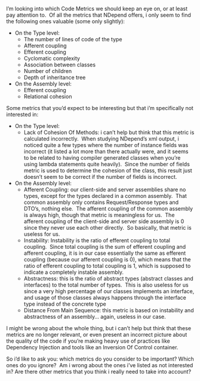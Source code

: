 <p>I’m looking into which Code Metrics we should keep an eye on, or at least pay attention to.&#160; Of all the metrics that NDepend offers, i only seem to find the following ones valuable (some only slightly):</p>  <ul>   <li>On the Type level:      <ul>       <li>The number of lines of code of the type </li>        <li>Afferent coupling </li>        <li>Efferent coupling </li>        <li>Cyclomatic complexity </li>        <li>Association between classes </li>        <li>Number of children </li>        <li>Depth of inheritance tree </li>     </ul>   </li>    <li>On the Assembly level:      <ul>       <li>Efferent coupling </li>        <li>Relational cohesion </li>     </ul>   </li> </ul>  <p>Some metrics that you’d expect to be interesting but that i’m specifically not interested in:</p>  <ul>   <li>On the Type level:      <ul>       <li>Lack of Cohesion Of Methods: i can’t help but think that this metric is calculated incorrectly.&#160; When studying NDepend’s xml output, i noticed quite a few types where the number of instance fields was incorrect (it listed a lot more than there actually were, and it seems to be related to having compiler generated classes when you’re using lambda statements quite heavily).&#160; Since the number of fields metric is used to determine the cohesion of the class, this result just doesn’t seem to be correct if the number of fields is incorrect. </li>     </ul>   </li>    <li>On the Assembly level:      <ul>       <li>Afferent Coupling: our client-side and server assemblies share no types, except for the types declared in a common assembly.&#160; That common assembly only contains Request/Response types and DTO’s, nothing else.&#160; The afferent coupling of the common assembly is always high, though that metric is meaningless for us.&#160; The afferent coupling of the client-side and server side assembly is 0 since they never use each other directly.&#160; So basically, that metric is useless for us. </li>        <li>Instability: Instability is the ratio of efferent coupling to total coupling.&#160; Since total coupling is the sum of efferent coupling and afferent coupling, it is in our case essentially the same as efferent coupling (because our afferent coupling is 0), which means that the ratio of efferent coupling to total coupling is 1, which is supposed to indicate a completely instable assembly. </li>        <li>Abstractness: this is the ratio of abstract types (abstract classes and interfaces) to the total number of types.&#160; This is also useless for us since a very high percentage of our classes implements an interface, and usage of those classes always happens through the interface type instead of the concrete type </li>        <li>Distance From Main Sequence: this metric is based on instability and abstractness of an assembly… again, useless in our case. </li>     </ul>   </li> </ul>  <p>I might be wrong about the whole thing, but i can’t help but think that these metrics are no longer relevant, or even present an incorrect picture about the quality of the code if you’re making heavy use of practices like Dependency Injection and tools like an Inversion Of Control container.</p>  <p>So i’d like to ask you: which metrics do you consider to be important? Which ones do you ignore?&#160; Am i wrong about the ones i’ve listed as not interested in? Are there other metrics that you think i really need to take into account?</p>